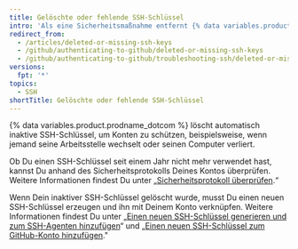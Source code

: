 ```yaml
---
title: Gelöschte oder fehlende SSH-Schlüssel
intro: 'Als eine Sicherheitsmaßnahme entfernt {% data variables.product.prodname_dotcom %} automatisch SSH-Schlüssel, die seit einem Jahr nicht verwendet wurden.'
redirect_from:
  - /articles/deleted-or-missing-ssh-keys
  - /github/authenticating-to-github/deleted-or-missing-ssh-keys
  - /github/authenticating-to-github/troubleshooting-ssh/deleted-or-missing-ssh-keys
versions:
  fpt: '*'
topics:
  - SSH
shortTitle: Gelöschte oder fehlende SSH-Schlüssel
---
```


{% data variables.product.prodname_dotcom %} löscht automatisch inaktive SSH-Schlüssel, um Konten zu schützen, beispielsweise, wenn jemand seine Arbeitsstelle wechselt oder seinen Computer verliert.

Ob Du einen SSH-Schlüssel seit einem Jahr nicht mehr verwendet hast, kannst Du anhand des Sicherheitsprotokolls Deines Kontos überprüfen. Weitere Informationen findest Du unter „[Sicherheitsprotokoll überprüfen](/articles/reviewing-your-security-log/).“

Wenn Dein inaktiver SSH-Schlüssel gelöscht wurde, musst Du einen neuen SSH-Schlüssel erzeugen und ihn mit Deinem Konto verknüpfen. Weitere Informationen findest Du unter „[Einen neuen SSH-Schlüssel generieren und zum SSH-Agenten hinzufügen](/articles/generating-a-new-ssh-key-and-adding-it-to-the-ssh-agent/)“ und „[Einen neuen SSH-Schlüssel zum GitHub-Konto hinzufügen](/articles/adding-a-new-ssh-key-to-your-github-account/)."
